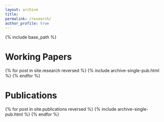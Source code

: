 ```yaml
---
layout: archive
title: 
permalink: /research/
author_profile: true
---
```



{% include base_path %}

<h1> Working Papers </h1>

{% for post in site.research reversed %}
  {% include archive-single-pub.html %}
{% endfor %}


<h1> Publications </h1>

{% for post in site.publications reversed %}
  {% include archive-single-pub.html %}
{% endfor %}


